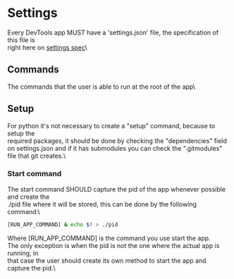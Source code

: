 # Settings

Every DevTools app MUST have a 'settings.json' file, the specification of this file is\
right here on [settings spec](../settings.json.spec.js)\

## Commands

The commands that the user is able to run at the root of the app\

## Setup

For python it's not necessary to create a "setup" command, because to setup the\
required packages, it should be done by checking the "dependencies" field\
on settings.json and if it has submodules you can check the ".gitmodules"\
file that git creates.\

### Start command

The start command SHOULD capture the pid of the app whenever possible and create the\
./pid file where it will be stored, this can be done by the following command:\


```bash
[RUN_APP_COMMAND] & echo $! > ./pid
```


Where [RUN_APP_COMMAND] is the command you use start the app.\
The only exception is when the pid is not the one where the actual app is running, in\
that case the user should create its own method to start the app and capture the pid.\
